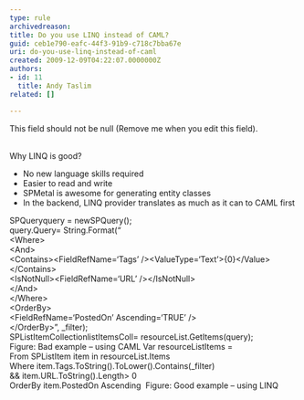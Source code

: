 ```yaml
---
type: rule
archivedreason: 
title: Do you use LINQ instead of CAML?
guid: ceb1e790-eafc-44f3-91b9-c718c7bba67e
uri: do-you-use-linq-instead-of-caml
created: 2009-12-09T04:22:07.0000000Z
authors:
- id: 11
  title: Andy Taslim
related: []

---
```



This field should not be null (Remove me when you edit this field).
<br><excerpt class='endintro'></excerpt><br>

  <p>Why LINQ is good? </p>
<ul>
    <li>No new language skills required </li>
    <li>Easier to read and write </li>
    <li>SPMetal is awesome for generating entity classes </li>
    <li>In the backend, LINQ provider translates as much as it can to CAML first </li>
</ul>
<font class="ms-rteCustom-CodeArea">SPQueryquery = newSPQuery(); <br>
query.Query= String.Format(“<br>
&lt;Where&gt;<br>
&lt;And&gt;<br>
&lt;Contains&gt;&lt;FieldRefName=‘Tags’ /&gt;&lt;ValueType=‘Text’&gt;&#123;0&#125;&lt;/Value&gt;&lt;/Contains&gt;<br>
&lt;IsNotNull&gt;&lt;FieldRefName=‘URL’ /&gt;&lt;/IsNotNull&gt;<br>
&lt;/And&gt;<br>
&lt;/Where&gt;<br>
&lt;OrderBy&gt;<br>
&lt;FieldRefName=‘PostedOn’ Ascending=‘TRUE’ /&gt;<br>
&lt;/OrderBy&gt;”, _filter);<br>
SPListItemCollectionlistItemsColl= resourceList.GetItems(query);</font><br>
<font class="ms-rteCustom-FigureBad">Figure&#58; Bad example – using CAML </font><font class="ms-rteCustom-CodeArea">Var resourceListItems =<br>
From SPListItem item in resourceList.Items<br>
Where item.Tags.ToString().ToLower().Contains(_filter)<br>
&amp;&amp; item.URL.ToString().Length&gt; 0<br>
OrderBy item.PostedOn Ascending</font> &#160;<font class="ms-rteCustom-FigureGood">Figure&#58; Good example – using LINQ</font> 



